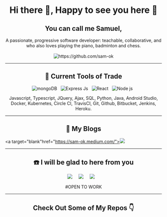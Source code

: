 <h1 align="center"> Hi there 👋, Happy to see you here 🤗</h1>
<h2 align="center">You can call me Samuel,</h2>
<p align="center">
A passionate, progressive software developer: 
teachable,
collaborative,
and who also loves playing the piano, badminton and chess.
  <br> <br>
  <img src="https://komarev.com/ghpvc/?username=sam-ok" alt="https://github.com/sam-ok" />
</p>
<hr>

<h2 align="center"> 🧰 Current Tools of Trade</h2>
<p align="center">
<img alt="mongoDB" src ="https://img.shields.io/badge/MongoDB-%234ea94b.svg?&style=for-the-badge&logo=mongodb&logoColor=white"/>&nbsp;&nbsp;
<img alt= "Express Js" src="https://img.shields.io/badge/express.js%20-%23404d59.svg?&style=for-the-badge"/>&nbsp;&nbsp;
<img alt="React" src="https://img.shields.io/badge/react%20-%2300D9FF.svg?&style=for-the-badge&logo=react&logoColor=white" />&nbsp;&nbsp;
<img alt = "Node js" src="https://img.shields.io/badge/node.js%20-%2343853D.svg?&style=for-the-badge&logo=node.js&logoColor=white" />&nbsp;&nbsp;

</p>
<p align="center">Javascript, Typescript, JQuery, Ajax, SQL, Python, Java, Android Studio, Docker, Kubernetes, Circle CI, TravisCI, Git, Github, Bitbucket, Jenkins, Heroku.</p>
<hr>

<h2 align="center">💭 My Blogs</h2>
<p align="center" align='right'>

  <a target="blank"href="https://sam-ok.medium.com/"><img src="https://img.shields.io/badge/Medium%20-%231572B6.svg?&style=for-the-badge&logo=medium&logoColor=white" /></a>&nbsp;&nbsp;&nbsp;
</p>
<hr>

<h2  align="center">☎️ I will be glad to here from you</h2>
<p align="center">
  <a target="_blank"href="https://www.linkedin.com/in/ileriayo-adebiyi-0328b1101/"><img src="https://img.shields.io/badge/linkedin-%230077B5.svg?&style=for-the-badge&logo=linkedin&logoColor=white" /></a>&nbsp;&nbsp;&nbsp;&nbsp;
  <a target="_blank"href="https://twitter.com/ileriayooo"><img src="https://img.shields.io/badge/twitter-%231DA1F2.svg?&style=for-the-badge&logo=twitter&logoColor=white" /></a>&nbsp;&nbsp;&nbsp;&nbsp;
  <a href="mailto:sam.ictdev@gmail.com?subject=Hello%20Samuel,%20From%20Github"><img src="https://img.shields.io/badge/gmail-%23D14836.svg?&style=for-the-badge&logo=gmail&logoColor=white" /></a>&nbsp;&nbsp;&nbsp;&nbsp;
</p>
<p align="center"> #OPEN TO WORK </p>

<hr>

<h2  align="center">Check Out Some of My Repos 👇 </h2>
